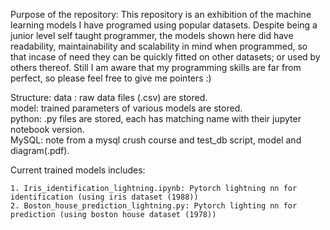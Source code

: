 Purpose of the repository:
This repository is an exhibition of the machine learning models I have programed using popular datasets. Despite being a junior level self taught programmer, the models shown here did have readability, maintainability and scalability in mind when programmed, so that incase of need they can be quickly fitted on other datasets; or used by others thereof. Still I am aware that my programming skills are far from perfect, so please feel free to give me pointers :)

Structure:
data : raw data files (.csv) are stored. <br/>
model: trained parameters of various models are stored. <br/>
python: .py files are stored, each has matching name with their jupyter notebook version. <br/>
MySQL: note from a mysql crush course and test_db script, model and diagram(.pdf). <br/>

Current trained models includes:

    1. Iris_identification_lightning.ipynb: Pytorch lightning nn for identification (using iris dataset (1988))
    2. Boston_house_prediction_lightning.py: Pytorch lighting nn for prediction (using boston house dataset (1978))



